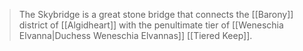 > The Skybridge is a great stone bridge that connects the [[Barony]] district of [[Algidheart]] with the penultimate tier of [[Weneschia Elvanna|Duchess Weneschia Elvannas]] [[Tiered Keep]].








